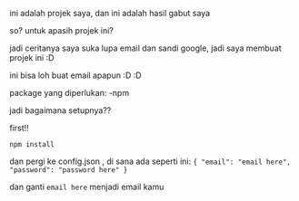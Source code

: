 ini adalah projek saya, dan ini adalah hasil gabut saya

so? untuk apasih projek ini?

jadi ceritanya saya suka lupa email dan sandi google, jadi saya membuat projek ini :D

ini bisa loh buat email apapun :D :D

package yang diperlukan:
-npm

jadi bagaimana setupnya??

first!!

```
npm install
```

dan pergi ke config.json , di sana ada seperti ini:
`
{
    "email": "email here",
    "password": "password here"
}
`

dan ganti `email here` menjadi email kamu
